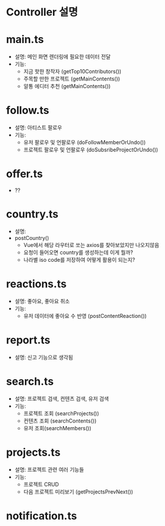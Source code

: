 # Controller 설명

# main.ts

- 설명: 메인 화면 렌더링에 필요한 데이터 전달
- 기능:
  - 지금 핫한 창작자 (getTop10Contributors())
  - 주목할 만한 프로젝트 (getMainContents())
  - 알통 에디터 추천 (getMainContents())

# follow.ts

- 설명: 아티스트 팔로우
- 기능:
  - 유저 팔로우 및 언팔로우 (doFollowMemberOrUndo())
  - 프로젝트 팔로우 및 언팔로우 (doSubsribeProjectOrUndo())

# offer.ts

- ??

# country.ts

- 설명:
- postCountry()
  - Vue에서 해당 라우터로 쏘는 axios를 찾아보았지만 나오지않음
  - 요청이 들어오면 country를 생성하는데 이게 뭘까?
  - 나라별 iso code를 저장하여 어떻게 활용이 되는지?

# reactions.ts

- 설명: 좋아요, 좋아요 취소
- 기능:
  - 유저 데이터에 좋아요 수 반영 (postContentReaction())

# report.ts

- 설명: 신고 기능으로 생각됨

# search.ts

- 설명: 프로젝트 검색, 컨텐츠 검색, 유저 검색
- 기능:
  - 프로젝트 조회 (searchProjects())
  - 컨텐츠 조회 (searchContents())
  - 유저 조회(searchMembers())

# projects.ts

- 설명: 프로젝트 관련 여러 기능들
- 기능:
  - 프로젝트 CRUD
  - 다음 프로젝트 미리보기 (getProjectsPrevNext())

# notification.ts
